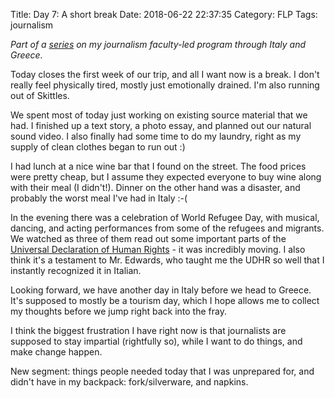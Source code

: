 Title: Day 7: A short break
Date: 2018-06-22 22:37:35
Category: FLP
Tags: journalism

_Part of a [series](https://blog.legoktm.com/category/flp.html) on my journalism faculty-led program through Italy and Greece._

Today closes the first week of our trip, and all I want now is a break. I don't really feel physically tired, mostly just emotionally drained. I'm also running out of Skittles.

We spent most of today just working on existing source material that we had. I finished up a text story, a photo essay, and planned out our natural sound video. I also finally had some time to do my laundry, right as my supply of clean clothes began to run out :)

I had lunch at a nice wine bar that I found on the street. The food prices were pretty cheap, but I assume they expected everyone to buy wine along with their meal (I didn't!). Dinner on the other hand was a disaster, and probably the worst meal I've had in Italy :-(

In the evening there was a celebration of World Refugee Day, with musical, dancing, and acting performances from some of the refugees and migrants. We watched as three of them read out some important parts of the [Universal Declaration of Human Rights](https://en.wikipedia.org/wiki/Universal_Declaration_of_Human_Rights) - it was incredibly moving. I also think it's a testament to Mr. Edwards, who taught me the UDHR so well that I instantly recognized it in Italian.

Looking forward, we have another day in Italy before we head to Greece. It's supposed to mostly be a tourism day, which I hope allows me to collect my thoughts before we jump right back into the fray.

I think the biggest frustration I have right now is that journalists are supposed to stay impartial (rightfully so), while I want to do things, and make change happen.

New segment: things people needed today that I was unprepared for, and didn't have in my backpack: fork/silverware, and napkins.

